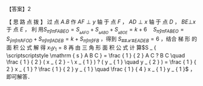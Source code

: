 【答案】2

【 思 路 点 拨 】 过 点 $A . B$ 作 $A F \perp y$ 轴 于 点 $F$ ， $A D \perp x$ 轴 于 点 $D$ ， $B E \bot x$ 于 点 $E$ ， 利 用$S _ { \widehat { \pi } \widehat { y } \widehat { \pi } F A B E O } = S _ { _ { \mathrm { a } A F O } } + S _ { _ { \mathrm { a } A B O } } + S _ { _ { \mathrm { a } B O E } } = k + 6 \quad S _ { \widehat { \pi } \widehat { y } \widehat { \pi } F A B E O } = S _ { \widehat { y } \widehat { \pi } \widehat { y } \widehat { \pi } A F O D } + S _ { \widehat { \pi } \widehat { y } \widehat { \pi } \widehat { y } A D E B } = k + S _ { \widehat { \pi } \widehat { y } \widehat { \pi } \widehat { y } F B }$ ，得到 $S _ { \# \# \mathcal { H } \# E A D E B } = 6$ ，结合 梯 形 的 面 积 公 式 解 得 $x _ { 1 } y _ { 1 } { = } 8$ 再 由 三 角 形 面 积 公 式 计 算$S _ { \scriptscriptstyle \mathrm { s } A B C } = \frac { 1 } { 2 } A C ? B C \quad \frac { 1 } { 2 } ( x _ { 2 } - \ x _ { 1 } ) ? ( y _ { 1 } \quad y _ { 2 } ) = \frac { 1 } { 2 } x _ { 1 } ? \frac { 1 } { 2 } y _ { 1 } \quad \frac { 1 } { 4 } x _ { 1 } y _ { 1 }$ ，即可解答．
